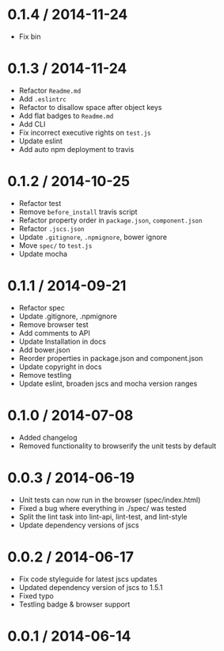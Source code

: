 
0.1.4 / 2014-11-24
==================

 * Fix bin

0.1.3 / 2014-11-24
==================

 * Refactor `Readme.md`
 * Add `.eslintrc`
 * Refactor to disallow space after object keys
 * Add flat badges to `Readme.md`
 * Add CLI
 * Fix incorrect executive rights on `test.js`
 * Update eslint
 * Add auto npm deployment to travis

0.1.2 / 2014-10-25
==================

 * Refactor test
 * Remove `before_install` travis script
 * Refactor property order in `package.json`, `component.json`
 * Refactor `.jscs.json`
 * Update `.gitignore`, `.npmignore`, bower ignore
 * Move `spec/` to `test.js`
 * Update mocha

0.1.1 / 2014-09-21
==================

 * Refactor spec
 * Update .gitignore, .npmignore
 * Remove browser test
 * Add comments to API
 * Update Installation in docs
 * Add bower.json
 * Reorder properties in package.json and component.json
 * Update copyright in docs
 * Remove testling
 * Update eslint, broaden jscs and mocha version ranges

0.1.0 / 2014-07-08
==================

 * Added changelog
 * Removed functionality to browserify the unit tests by default

0.0.3 / 2014-06-19
==================

 * Unit tests can now run in the browser (spec/index.html)
 * Fixed a bug where everything in ./spec/ was tested
 * Split the lint task into lint-api, lint-test, and lint-style
 * Update dependency versions of jscs

0.0.2 / 2014-06-17
==================

 * Fix code styleguide for latest jscs updates
 * Updated dependency version of jscs to 1.5.1
 * Fixed typo
 * Testling badge & browser support

0.0.1 / 2014-06-14
==================

